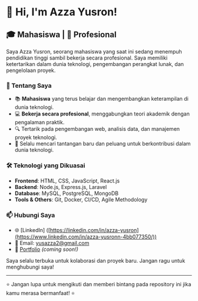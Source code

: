 # 👋 Hi, I'm Azza Yusron!

## 🎓 Mahasiswa | 💼 Profesional

Saya Azza Yusron, seorang mahasiswa yang saat ini sedang menempuh pendidikan tinggi sambil bekerja secara profesional. Saya memiliki ketertarikan dalam dunia teknologi, pengembangan perangkat lunak, dan pengelolaan proyek.

### 🚀 Tentang Saya
- 📚 **Mahasiswa** yang terus belajar dan mengembangkan keterampilan di dunia teknologi.
- 💻 **Bekerja secara profesional**, menggabungkan teori akademik dengan pengalaman praktik.
- 🔍 Tertarik pada pengembangan web, analisis data, dan manajemen proyek teknologi.
- 🎯 Selalu mencari tantangan baru dan peluang untuk berkontribusi dalam dunia teknologi.

### 🛠️ Teknologi yang Dikuasai
- **Frontend**: HTML, CSS, JavaScript, React.js
- **Backend**: Node.js, Express.js, Laravel
- **Database**: MySQL, PostgreSQL, MongoDB
- **Tools & Others**: Git, Docker, CI/CD, Agile Methodology

### 📫 Hubungi Saya
- 🌐 [LinkedIn] ([https://linkedin.com/in/azza-yusron](https://www.linkedin.com/in/azza-yusronn-4bb077350/))
- 📧 Email: yusazza2@gmail.com
- 🔗 [Portfolio](https://azzayusron.com) *(coming soon!)*

Saya selalu terbuka untuk kolaborasi dan proyek baru. Jangan ragu untuk menghubungi saya!

---

⭐ Jangan lupa untuk mengikuti dan memberi bintang pada repository ini jika kamu merasa bermanfaat! ⭐

